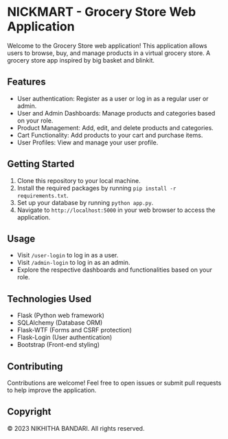  
# NICKMART - Grocery Store Web Application

Welcome to the Grocery Store web application! This application allows users to browse, buy, and manage products in a virtual grocery store. A grocery store app inspired by big basket and blinkit.

## Features

- User authentication: Register as a user or log in as a regular user or admin.
- User and Admin Dashboards: Manage products and categories based on your role.
- Product Management: Add, edit, and delete products and categories.
- Cart Functionality: Add products to your cart and purchase items.
- User Profiles: View and manage your user profile.

## Getting Started

1. Clone this repository to your local machine.
2. Install the required packages by running `pip install -r requirements.txt`.
3. Set up your database by running `python app.py`.
4. Navigate to `http://localhost:5000` in your web browser to access the application.

## Usage

- Visit `/user-login` to log in as a user.
- Visit `/admin-login` to log in as an admin.
- Explore the respective dashboards and functionalities based on your role.

## Technologies Used

- Flask (Python web framework)
- SQLAlchemy (Database ORM)
- Flask-WTF (Forms and CSRF protection)
- Flask-Login (User authentication)
- Bootstrap (Front-end styling)

## Contributing

Contributions are welcome! Feel free to open issues or submit pull requests to help improve the application.

## Copyright

&copy; 2023 NIKHITHA BANDARI. All rights reserved.


